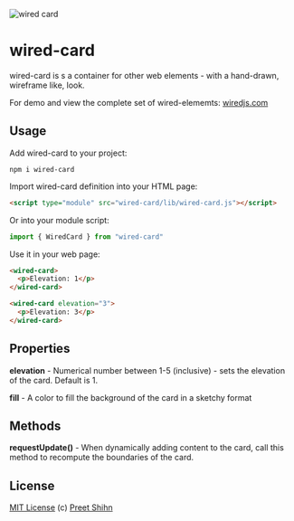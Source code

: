 ![wired card](https://wiredjs.github.io/wired-elements/images/card.png)

# wired-card

wired-card is s a container for other web elements - with a hand-drawn, wireframe like, look.

For demo and view the complete set of wired-elememts: [wiredjs.com](http://wiredjs.com/)

## Usage

Add wired-card to your project:
```
npm i wired-card
```
Import wired-card definition into your HTML page:
```html
<script type="module" src="wired-card/lib/wired-card.js"></script>
```
Or into your module script:
```javascript
import { WiredCard } from "wired-card"
```

Use it in your web page:
```html
<wired-card>
  <p>Elevation: 1</p>
</wired-card>

<wired-card elevation="3">
  <p>Elevation: 3</p>
</wired-card>
```

## Properties

**elevation** - Numerical number between 1-5 (inclusive) - sets the elevation of the card. Default is 1.

**fill** - A color to fill the background of the card in a sketchy format

## Methods

**requestUpdate()** - When dynamically adding content to the card, call this method to recompute the boundaries of the card. 

## License
[MIT License](https://github.com/wiredjs/wired-elements/blob/master/LICENSE) (c) [Preet Shihn](https://twitter.com/preetster)